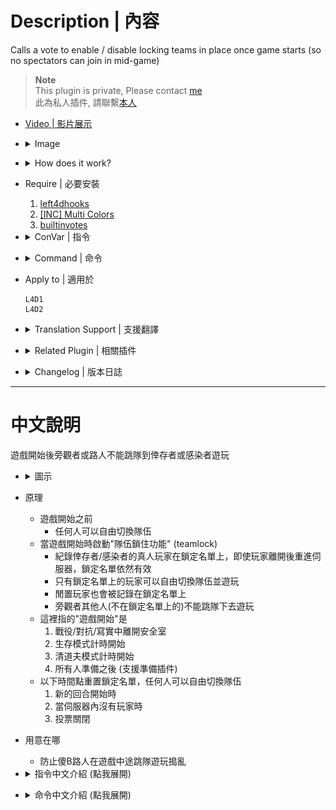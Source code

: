 # Description | 內容
Calls a vote to enable / disable locking teams in place once game starts (so no spectators can join in mid-game)

> __Note__ <br/>
This plugin is private, Please contact [me](https://github.com/fbef0102/Game-Private_Plugin#私人插件列表-private-plugins-list)<br/>
此為私人插件, 請聯繫[本人](https://github.com/fbef0102/Game-Private_Plugin#私人插件列表-private-plugins-list)

* [Video | 影片展示](https://youtu.be/B1oghdYb_gE)

* <details><summary>Image</summary>

	<br/>![teamlock_vote_1](image/teamlock_vote_1.jpg)
	<br/>![teamlock_vote_2](image/teamlock_vote_2.jpg)
	<br/>![teamlock_vote_3](image/teamlock_vote_3.jpg)
</details>

* <details><summary>How does it work?</summary>

	* Before game starts
		* Every can switch team
	* After game starts, server will "lock the team"
		* Record the infected/survivor players on the whitelisted. Whitelisted still work even if they leave and rejoin the server
		* Only the whitelisted players can switch team and play
		* All other players can not join the team
	* "Game starts" meaning
		* Survivors leave the saferoom
		* Survival starts
		* Scavenge starts
		* Everyone is ready (Support readyup plugin)
	* No other players will be able to join the survivor/infected team until ether:
		* Round end
		* Players vote to disable teamlock
		* Whitelisted players have all left the server
</details>

* Require | 必要安裝
	1. [left4dhooks](https://forums.alliedmods.net/showthread.php?t=321696)
	2. [[INC] Multi Colors](https://github.com/fbef0102/L4D1_2-Plugins/releases/tag/Multi-Colors)
	3. [builtinvotes](https://github.com/fbef0102/Game-Private_Plugin/releases/tag/builtinvotes)
	
* <details><summary>ConVar | 指令</summary>

	* cfg/sourcemod/teamlock_vote.cfg
		```php
		// 0=Plugin off, 1=Plugin on.
		teamlock_vote_enable "1"

		// Delay to start another a teamlock vote after vote ends.
		teamlock_vote_delay "60"

		// Numbers of real survivor and infected player required to start a teamlock vote.
		teamlock_vote_required "2"

		// If 1, players can not start teamlock vote after game starts (survivors leaving saferoom / survival or scavenge begins).
		teamlock_vote_game_block "1"

		// Enable teamlock by default?
		// 0=Disable, 1=Only when round is live
		teamlock_vote_default_value "1"

		// If 1, vote to disable teamlock directly instead of meny when use !teamlock cmd
		teamlock_vote_disable_no_menu "1"
		```
</details>

* <details><summary>Command | 命令</summary>
	
	* **Calls a vote to enable / disable locking teams**
		```php
		sm_teamlock
		```

	* **Check team lock list in console**
		```php
		sm_teamlock_list
		```
</details>

* Apply to | 適用於
	```
	L4D1
	L4D2
	```

* <details><summary>Translation Support | 支援翻譯</summary>

	```
	English
	繁體中文
	简体中文
	```
</details>

* <details><summary>Related Plugin | 相關插件</summary>

	1. [readyup](/Plugin_插件/Server_伺服器/readyup): Ready Plugin
		* 所有玩家準備才能開始遊戲的插件
</details>

* <details><summary>Changelog | 版本日誌</summary>

	* v1.4 (2024-9-23)
		* Update Translation
		* Add cmd
		* Update cvars

	* v1.3 (2024-9-21)
		* Support Translation
		* Add menu
		* Add continuous lock

	* v1.2 (2023-5-23)
		* Support readyup

	* v1.1 (2023-2-16)
		* Support L4D1

	* v1.0 (2022-11-27)
		* Initial Release
</details>

- - - -
# 中文說明
遊戲開始後旁觀者或路人不能跳隊到倖存者或感染者遊玩

* <details><summary>圖示</summary>

	<br/>![zho/teamlock_vote_1](image/zho/teamlock_vote_1.jpg)
	<br/>![zho/teamlock_vote_2](image/zho/teamlock_vote_2.jpg)
	<br/>![zho/teamlock_vote_3](image/zho/teamlock_vote_3.jpg)
</details>

* 原理
	* 遊戲開始之前
		* 任何人可以自由切換隊伍
	* 當遊戲開始時啟動"隊伍鎖住功能" (teamlock)
		* 紀錄倖存者/感染者的真人玩家在鎖定名單上，即使玩家離開後重進伺服器，鎖定名單依然有效
		* 只有鎖定名單上的玩家可以自由切換隊伍並遊玩
		* 閒置玩家也會被記錄在鎖定名單上
		* 旁觀者其他人(不在鎖定名單上的)不能跳隊下去遊玩
	* 這裡指的"遊戲開始"是
		1. 戰役/對抗/寫實中離開安全室
		2. 生存模式計時開始
		3. 清道夫模式計時開始
		4. 所有人準備之後 (支援準備插件)
	* 以下時間點重置鎖定名單，任何人可以自由切換隊伍
		1. 新的回合開始時
		2. 當伺服器內沒有玩家時
		3. 投票關閉

* 用意在哪
	* 防止傻B路人在遊戲中途跳隊遊玩搗亂

* <details><summary>指令中文介紹 (點我展開)</summary>

	* cfg/sourcemod/teamlock_vote.cfg
		```php
		// 0=關閉插件, 1=啟動插件
		teamlock_vote_enable "1"

		// 60秒後才能再發起 "隊伍鎖住功能" 投票
		teamlock_vote_delay "60"

		// 發起 "隊伍鎖住功能" 投票需要的真人玩家數量，位於特感隊伍與倖存者隊伍
		teamlock_vote_required "2"

		// 為1時，遊戲開始後不能發起 "隊伍鎖住功能" 投票
		// 遊戲開始是指 1. 玩家離開安全室 2. 生存模式計時開始 3. 清道夫模式計時開始 4. 所有人準備之後 (支援準備插件)
		teamlock_vote_game_block "1"

		// 伺服器啟動時，預設的 "隊伍鎖住功能"
		// 0=關閉, 1=遊戲開始才鎖定 (Only when round is live)
		teamlock_vote_default_value "1"

		// 為1時，隊伍鎖住啟動後再次輸入!teamlock會直接發起關閉的投票 不用顯示選單
		teamlock_vote_disable_no_menu "1"
		```
</details>

* <details><summary>命令中文介紹 (點我展開)</summary>
	
	* **發起 "隊伍鎖住功能" 投票**
		```php
		sm_teamlock
		```

	* **控制台查看 "隊伍鎖定名單"**
		```php
		sm_teamlock_list
		```
</details>
